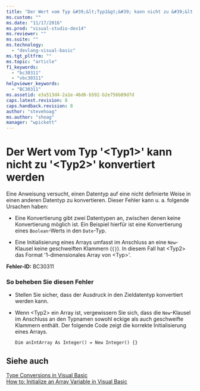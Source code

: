 ```yaml
---
title: "Der Wert vom Typ &#39;&lt;Typ1&gt;&#39; kann nicht zu &#39;&lt;Typ2&gt;&#39; konvertiert werden | Microsoft Docs"
ms.custom: ""
ms.date: "11/17/2016"
ms.prod: "visual-studio-dev14"
ms.reviewer: ""
ms.suite: ""
ms.technology: 
  - "devlang-visual-basic"
ms.tgt_pltfrm: ""
ms.topic: "article"
f1_keywords: 
  - "bc30311"
  - "vbc30311"
helpviewer_keywords: 
  - "BC30311"
ms.assetid: e3a513d4-2a1e-46d6-b592-b2e756b89d7d
caps.latest.revision: 8
caps.handback.revision: 8
author: "stevehoag"
ms.author: "shoag"
manager: "wpickett"
---
```

# Der Wert vom Typ &#39;&lt;Typ1&gt;&#39; kann nicht zu &#39;&lt;Typ2&gt;&#39; konvertiert werden
Eine Anweisung versucht, einen Datentyp auf eine nicht definierte Weise in einen anderen Datentyp zu konvertieren. Dieser Fehler kann u. a. folgende Ursachen haben:  
  
-   Eine Konvertierung gibt zwei Datentypen an, zwischen denen keine Konvertierung möglich ist. Ein Beispiel hierfür ist eine Konvertierung eines `Boolean`\-Werts in den `Date`\-Typ.  
  
-   Eine Initialisierung eines Arrays umfasst im Anschluss an eine `New`\-Klausel keine geschweiften Klammern \(`{}`\). In diesem Fall hat \<Typ2\> das Format '1\-dimensionales Array von \<Typ\>'.  
  
 **Fehler\-ID:** BC30311  
  
### So beheben Sie diesen Fehler  
  
-   Stellen Sie sicher, dass der Ausdruck in den Zieldatentyp konvertiert werden kann.  
  
-   Wenn \<Typ2\> ein Array ist, vergewissern Sie sich, dass die `New`\-Klausel im Anschluss an den Typnamen sowohl eckige als auch geschweifte Klammern enthält. Der folgende Code zeigt die korrekte Initialisierung eines Arrays.  
  
    ```  
    Dim anIntArray As Integer() = New Integer() {}  
    ```  
  
## Siehe auch  
 [Type Conversions in Visual Basic](../../visual-basic/programming-guide/language-features/data-types/type-conversions.md)   
 [How to: Initialize an Array Variable in Visual Basic](../../visual-basic/programming-guide/language-features/arrays/how-to-initialize-an-array-variable.md)